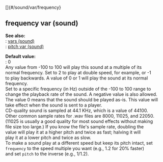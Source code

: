 []{#/sound/var/frequency}    
## frequency var (sound)    
**See also:**    
:   [vars (sound)](/ref/sound/var/var.md)    
:   [pitch var (sound)](/ref/sound/var/pitch/pitch.md)    
<!-- -->    
**Default value:**    
:   0    
Any value from -100 to 100 will play this sound at a multiple of its    
normal frequency. Set to 2 to play at double speed, for example, or -1    
to play backwards. A value of 0 or 1 will play the sound at its normal    
frequency.    
Set to a specific frequency (in Hz) outside of the -100 to 100 range to    
change the playback rate of the sound. A negative value is also allowed.    
The value 0 means that the sound should be played as-is. This value will    
take effect when the sound is sent to a player.    
CD-quality sound is sampled at 44.1 KHz, which is a value of 44100.    
Other common sample rates for .wav files are 8000, 11025, and 22050.    
(11025 is usually a good quality for most sound effects without making    
file size too large.) If you know the file\'s sample rate, doubling the    
value will play it at a higher pitch and twice as fast; halving it will    
play it at a lower pitch and twice as slow.    
To make a sound play at a different speed but keep its pitch intact, set    
`frequency` to the speed multiple you want (e.g., 1.2 for 20% faster)    
and set `pitch` to the inverse (e.g., 1/1.2).  